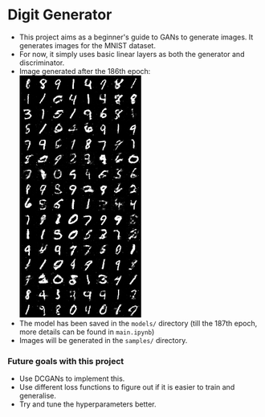 # Digit Generator

- This project aims as a beginner's guide to GANs to generate images. It generates images for the MNIST dataset.
- For now, it simply uses basic linear layers as both the generator and discriminator.
- Image generated after the 186th epoch: \
![fake-grid](./fake_0186.png)
- The model has been saved in the `models/` directory (till the 187th epoch, more details can be found in `main.ipynb`)
- Images will be generated in the `samples/` directory.


### Future goals with this project

- Use DCGANs to implement this.
- Use different loss functions to figure out if it is easier to train and generalise.
- Try and tune the hyperparameters better.
